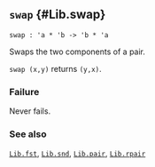 ## `swap` {#Lib.swap}


```
swap : 'a * 'b -> 'b * 'a
```



Swaps the two components of a pair.


`swap (x,y)` returns `(y,x)`.

### Failure

Never fails.

### See also

[`Lib.fst`](#Lib.fst), [`Lib.snd`](#Lib.snd), [`Lib.pair`](#Lib.pair), [`Lib.rpair`](#Lib.rpair)


